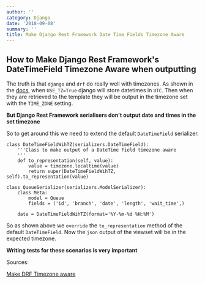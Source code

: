 ```yaml
---
author: ''
category: Django
date: '2018-09-08'
summary: ''
title: Make Django Rest Framework Date Time Fields Timezone Aware
---
```

## How to Make Django Rest Framework's DateTimeField Timezone Aware when outputting

The truth is that `django` and `drf` do really well with timezones. 
As shown in the [docs](https://docs.djangoproject.com/en/1.11/topics/i18n/timezones), when `USE_TZ=True` django will store datetimes in `UTC`.
Then when they are retrieved to the template they will be output in the timezone set with the `TIME_ZONE` setting.

**But Django Rest Framework serialisers don't output date and times in the set timezone**

So to get around this we need to extend the default `DateTimeField` serializer.

    class DateTimeFieldWihTZ(serializers.DateTimeField):
        '''Class to make output of a DateTime Field timezone aware
        '''
        def to_representation(self, value):
            value = timezone.localtime(value)
            return super(DateTimeFieldWihTZ, self).to_representation(value)

    class QueueSerializer(serializers.ModelSerializer):
        class Meta:
            model = Queue
            fields = ('id', 'branch', 'date', 'length', 'wait_time',)

        date = DateTimeFieldWihTZ(format='%Y-%m-%d %H:%M')

So as shown above we `override` the `to_representation` method of the default `DateTimeField`.
Now the `json` output of the viewset will be in the expected timezone.

__Writing tests for these scenarios is very important__

Sources:

[Make DRF Timezone aware](https://stackoverflow.com/questions/17331578/django-rest-framework-timezone-aware-renderers-parsers)